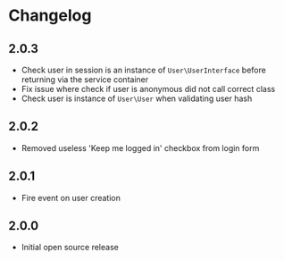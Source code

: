 # Changelog

## 2.0.3

- Check user in session is an instance of `User\UserInterface` before returning via the service container
- Fix issue where check if user is anonymous did not call correct class
- Check user is instance of `User\User` when validating user hash

## 2.0.2

- Removed useless 'Keep me logged in' checkbox from login form

## 2.0.1

- Fire event on user creation

## 2.0.0

- Initial open source release